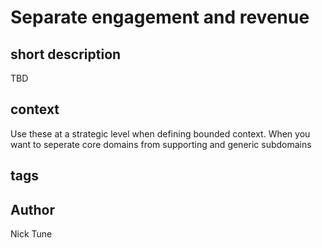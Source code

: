 # Separate engagement and revenue
## short description
TBD
## context
Use these at a strategic level when defining bounded context. When you want to seperate core domains from supporting and generic subdomains
## tags
## Author
Nick Tune